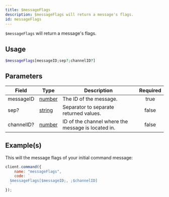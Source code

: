 ```yaml
---
title: $messageFlags
description: $messageFlags will return a message's flags.
id: messageFlags
---
```


`$messageFlags` will return a message's flags.

## Usage

```php
$messageFlags[messageID;sep?;channelID?]
```

## Parameters

| Field      | Type                                                                                              | Description                                        | Required |
| ---------- | ------------------------------------------------------------------------------------------------- | -------------------------------------------------- | :------: |
| messageID  | [number](https://developer.mozilla.org/en-US/docs/Web/JavaScript/Reference/Global_Objects/Number) | The ID of the message.                             |   true   |
| sep?       | [string](https://developer.mozilla.org/en-US/docs/Web/JavaScript/Reference/Global_Objects/String) | Separator to separate returned values.             |  false   |
| channelID? | [number](https://developer.mozilla.org/en-US/docs/Web/JavaScript/Reference/Global_Objects/Number) | ID of the channel where the message is located in. |  false   |

## Example(s)

This will the message flags of your initial command message:

```javascript
client.command({
    name: "messageFlags",
    code: `
  $messageFlags[$messageID;, ;$channelID]
  `
});
```
